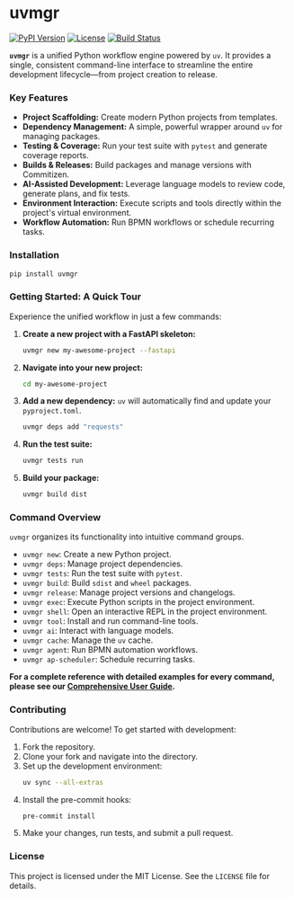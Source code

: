 # uvmgr

[![PyPI Version](https://img.shields.io/pypi/v/uvmgr.svg)](https://pypi.org/project/uvmgr/)
[![License](https://img.shields.io/pypi/l/uvmgr.svg)](https://github.com/seanchatmangpt/uvmgr/blob/main/LICENSE)
[![Build Status](https://img.shields.io/github/actions/workflow/status/seanchatmangpt/uvmgr/ci.yml)](https://github.com/seanchatmangpt/uvmgr/actions)

**`uvmgr`** is a unified Python workflow engine powered by `uv`. It provides a single, consistent command-line interface to streamline the entire development lifecycle—from project creation to release.

### Key Features

*   **Project Scaffolding:** Create modern Python projects from templates.
*   **Dependency Management:** A simple, powerful wrapper around `uv` for managing packages.
*   **Testing & Coverage:** Run your test suite with `pytest` and generate coverage reports.
*   **Builds & Releases:** Build packages and manage versions with Commitizen.
*   **AI-Assisted Development:** Leverage language models to review code, generate plans, and fix tests.
*   **Environment Interaction:** Execute scripts and tools directly within the project's virtual environment.
*   **Workflow Automation:** Run BPMN workflows or schedule recurring tasks.

### Installation

```bash
pip install uvmgr
```

### Getting Started: A Quick Tour

Experience the unified workflow in just a few commands:

1.  **Create a new project with a FastAPI skeleton:**
    ```bash
    uvmgr new my-awesome-project --fastapi
    ```

2.  **Navigate into your new project:**
    ```bash
    cd my-awesome-project
    ```

3.  **Add a new dependency:** `uv` will automatically find and update your `pyproject.toml`.
    ```bash
    uvmgr deps add "requests"
    ```

4.  **Run the test suite:**
    ```bash
    uvmgr tests run
    ```

5.  **Build your package:**
    ```bash
    uvmgr build dist
    ```

### Command Overview

`uvmgr` organizes its functionality into intuitive command groups.

*   `uvmgr new`:         Create a new Python project.
*   `uvmgr deps`:        Manage project dependencies.
*   `uvmgr tests`:       Run the test suite with `pytest`.
*   `uvmgr build`:       Build `sdist` and `wheel` packages.
*   `uvmgr release`:     Manage project versions and changelogs.
*   `uvmgr exec`:        Execute Python scripts in the project environment.
*   `uvmgr shell`:       Open an interactive REPL in the project environment.
*   `uvmgr tool`:        Install and run command-line tools.
*   `uvmgr ai`:          Interact with language models.
*   `uvmgr cache`:       Manage the `uv` cache.
*   `uvmgr agent`:       Run BPMN automation workflows.
*   `uvmgr ap-scheduler`:  Schedule recurring tasks.

**For a complete reference with detailed examples for every command, please see our [Comprehensive User Guide](HOWTO.md).**

### Contributing

Contributions are welcome! To get started with development:

1.  Fork the repository.
2.  Clone your fork and navigate into the directory.
3.  Set up the development environment:
    ```bash
    uv sync --all-extras
    ```
4.  Install the pre-commit hooks:
    ```bash
    pre-commit install
    ```
5.  Make your changes, run tests, and submit a pull request.

### License

This project is licensed under the MIT License. See the `LICENSE` file for details.